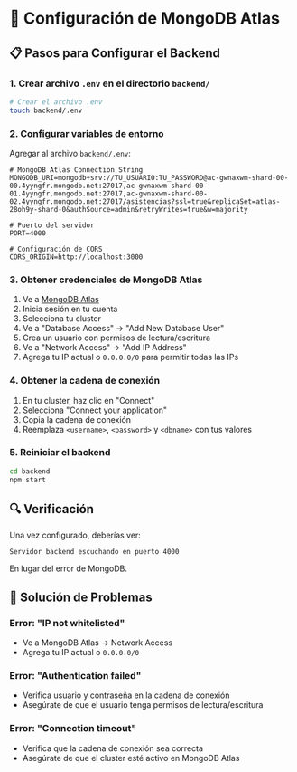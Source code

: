 # 🔧 Configuración de MongoDB Atlas

## 📋 Pasos para Configurar el Backend

### 1. Crear archivo `.env` en el directorio `backend/`

```bash
# Crear el archivo .env
touch backend/.env
```

### 2. Configurar variables de entorno

Agregar al archivo `backend/.env`:

```env
# MongoDB Atlas Connection String
MONGODB_URI=mongodb+srv://TU_USUARIO:TU_PASSWORD@ac-gwnaxwm-shard-00-00.4yyngfr.mongodb.net:27017,ac-gwnaxwm-shard-00-01.4yyngfr.mongodb.net:27017,ac-gwnaxwm-shard-00-02.4yyngfr.mongodb.net:27017/asistencias?ssl=true&replicaSet=atlas-28oh9y-shard-0&authSource=admin&retryWrites=true&w=majority

# Puerto del servidor
PORT=4000

# Configuración de CORS
CORS_ORIGIN=http://localhost:3000
```

### 3. Obtener credenciales de MongoDB Atlas

1. Ve a [MongoDB Atlas](https://cloud.mongodb.com)
2. Inicia sesión en tu cuenta
3. Selecciona tu cluster
4. Ve a "Database Access" → "Add New Database User"
5. Crea un usuario con permisos de lectura/escritura
6. Ve a "Network Access" → "Add IP Address"
7. Agrega tu IP actual o `0.0.0.0/0` para permitir todas las IPs

### 4. Obtener la cadena de conexión

1. En tu cluster, haz clic en "Connect"
2. Selecciona "Connect your application"
3. Copia la cadena de conexión
4. Reemplaza `<username>`, `<password>` y `<dbname>` con tus valores

### 5. Reiniciar el backend

```bash
cd backend
npm start
```

## 🔍 Verificación

Una vez configurado, deberías ver:

```
Servidor backend escuchando en puerto 4000
```

En lugar del error de MongoDB.

## 🚨 Solución de Problemas

### Error: "IP not whitelisted"

- Ve a MongoDB Atlas → Network Access
- Agrega tu IP actual o `0.0.0.0/0`

### Error: "Authentication failed"

- Verifica usuario y contraseña en la cadena de conexión
- Asegúrate de que el usuario tenga permisos de lectura/escritura

### Error: "Connection timeout"

- Verifica que la cadena de conexión sea correcta
- Asegúrate de que el cluster esté activo en MongoDB Atlas



